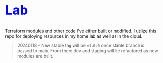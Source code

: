 # <span style="color: blue;"><h2>Lab </h2></span>



Terraform modules and other code I've either built or modified. I utilize this repo for deploying resources in my home lab as well as in the cloud.


>   20240118 -
New stable tag will  be `v1.0.0` once stable branch is passed to main. From there dev and staging will be refactored as new modules are built.


